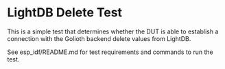 # LightDB Delete Test

This is a simple test that determines whether the DUT is able to
establish a connection with the Golioth backend delete values
from LightDB.

See esp_idf/README.md for test requirements and commands to run the test.
